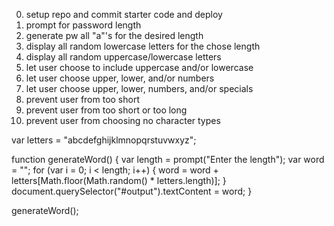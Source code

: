 0) setup repo and commit starter code and deploy
1) prompt for password length
2) generate pw all "a"'s for the desired length
3) display all random lowercase letters for the chose length
4) display all random uppercase/lowercase letters
5) let user choose to include uppercase and/or lowercase
6) let user choose upper, lower, and/or numbers
7) let user choose upper, lower, numbers, and/or specials
8) prevent user from too short
9) prevent user from too short or too long
10) prevent user from choosing no character types

var letters = "abcdefghijklmnopqrstuvwxyz";

function generateWord() {
  var length = prompt("Enter the length");
  var word = "";
  for (var i = 0; i < length; i++) {
    word = word + letters[Math.floor(Math.random() * letters.length)];
  }
  document.querySelector("#output").textContent = word;
}

generateWord();